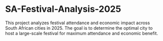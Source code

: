 # SA-Festival-Analysis-2025
This project analyzes festival attendance and economic impact across South African cities in 2025. The goal is to determine the optimal city to host a large-scale festival for maximum attendance and economic benefit.
